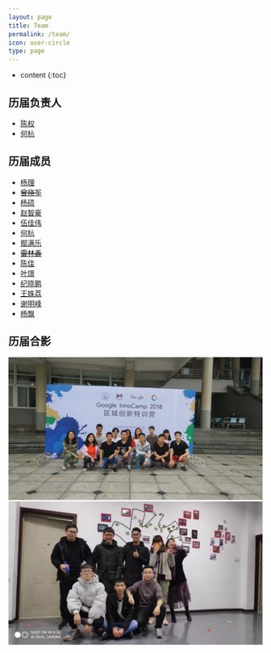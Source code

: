 ```yaml
---
layout: page
title: Team
permalink: /team/
icon: user-circle
type: page
---
```


* content
{:toc}

## 历届负责人

- [陈权](https://github.com/chenquan)
- [何杭](https://github.com/abbhay)
## 历届成员

- [杨理](https://github.com/LeoooY)
- ~~[曾晓军](https://github.com/Mxzxj)~~
- [杨硕](https://github.com/Estelle1223)
- [赵智豪](https://github.com/SHzhihao)
- [伍佳伟](https://github.com/Samsara5)
- [何杭](https://github.com/abbhay)
- [鄢满乐](https://github.com/YanmanleLichen)
- ~~[雷林鑫](https://github.com/leilinxin)~~
- [陈佳](https://github.com/Chen-Rom-Kay)
- [叶璟](https://github.com/Suserra)
- [纪晓鹏](http://github.com/jiqwq)
- [王姝荔](https://github.com/WSLAshin)
- [谢明峰](https://github.com/776436093)
- [杨飘](https://github.com/Shigurea)


## 历届合影

![](/img/IMG_20180526_085512.jpg)
![](/img/20190316102830.jpg)
